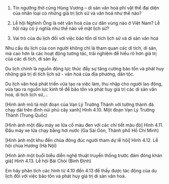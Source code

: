 1. Tín ngưỡng thờ cúng Hùng Vương – di sản văn hoá phi vật thể đại diện của nhân loại có những giá trị lịch sử và văn hoá như thế nào?

2. Lễ hội Nghinh Ông là nét văn hoá của cư dân vùng nào ở Việt Nam? Lễ hội này có ý nghĩa như thế nào về mặt lịch sử?

2. Vai trò của du lịch đối với việc bảo tồn di tích lịch sử và di sản văn hoá

Nhu cầu du lịch của con người không chỉ là tham quan các di tích, di sản, mà cao hơn là các hoạt động tương tác, trải nghiệm để hiểu rõ hơn giá trị của các di tích, di sản ấy.

Du lịch chính là nguồn động lực thúc đẩy sự tăng cường bảo tồn và phát huy những giá trị di tích lịch sử - văn hoá của địa phương, dân tộc.

Du lịch văn hoá phát triển vừa tạo ra việc làm, thu nhập cho người lao động, vừa tạo ra nguồn lực kinh tế để bảo tồn và phát huy giá trị các di sản văn hoá, di tích lịch sử,...

[Hình ảnh mô tả một đoạn của Vạn Lý Trường Thành với tường thành đá chạy dài trên đỉnh núi phủ cây xanh]
Hình 4.10. Một đoạn Vạn Lý Trường Thành (Trung Quốc)

[Hình ảnh một đầu máy xe lửa cổ màu đen với các chi tiết màu đỏ]
Hình 4.11. Đầu máy xe lửa chạy bằng hơi nước (Ga Sài Gòn, Thành phố Hồ Chí Minh)

[Hình ảnh một khu đền chùa đông đúc người tham dự lễ hội]
Hình 4.12. Lễ hội chùa Hương (Hà Nội)

[Hình ảnh một buổi biểu diễn nghệ thuật truyền thống trước đám đông khán giả]
Hình 4.13. Lễ hội Bài Chòi (Bình Định)

Em hãy phân tích các hình từ 4.10 đến 4.13 để thấy được tác động của du lịch đối với việc bảo tồn và phát huy giá trị di sản văn hoá.